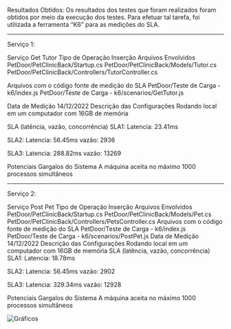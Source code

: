 Resultados Obtidos:
	Os resultados dos testes que foram realizados foram obtidos por meio da execução dos testes. Para efetuar tal tarefa, foi utilizada a ferramenta “K6” para as medições do SLA.

-------------------------------------------------------------------------------------------------------------------------------------------------------

Serviço 1:

Serviço
Get Tutor
Tipo de Operação
Inserção
Arquivos Envolvidos
PetDoor/PetClinicBack/Startup.cs
			PetDoor/PetClinicBack/Models/Tutor.cs   
			PetDoor/PetClinicBack/Controllers/TutorController.cs


Arquivos com o código fonte de medição do SLA
 PetDoor/Teste de Carga - k6/index.js 
 PetDoor/Teste de Carga - k6/scenarios/GetTutor.js 


Data de Medição
14/12/2022
Descrição das Configurações
Rodando local em um computador com 16GB de memória


SLA (latência, vazão, concorrência)
SLA1: 
Latencia: 23.41ms

SLA2: 
Latencia: 56.45ms
vazão: 2936

SLA3: 
Latencia: 288.82ms
vazão: 13269


Potenciais Gargalos do Sistema 
 A máquina aceita no máximo 1000 processos simultâneos

-------------------------------------------------------------------------------------------------------------------------------------------------------

Serviço 2:

Serviço
Post Pet
Tipo de Operação
Inserção
Arquivos Envolvidos
PetDoor/PetClinicBack/Startup.cs
			PetDoor/PetClinicBack/Models/Pet.cs   
			PetDoor/PetClinicBack/Controllers/PetsController.cs
Arquivos com o código fonte de medição do SLA
PetDoor/Teste de Carga - k6/index.js 
PetDoor/Teste de Carga - k6/scenarios/PostPet.js
Data de Medição
14/12/2022
Descrição das Configurações
Rodando local em um computador com 16GB de memória
SLA (latência, vazão, concorrência)
SLA1: 
Latencia: 18.78ms

SLA2: 
Latencia: 56.45ms
vazão: 2902

SLA3: 
Latencia: 329.34ms
vazão: 12928


Potenciais Gargalos do Sistema 
 A máquina aceita no máximo 1000 processos simultâneos

![Gráficos](https://i.imgur.com/KJc0jTy.png)

